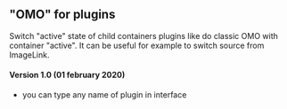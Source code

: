 ## "OMO" for plugins

Switch "active" state of child containers plugins like do classic OMO with container "active". It can be useful for example to switch source from ImageLink.

#### Version 1.0 (01 february 2020)
* you can type any name of plugin in interface